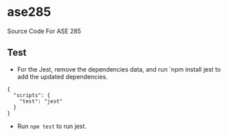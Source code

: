 # ase285
Source Code For ASE 285

## Test

* For the Jest, remove the dependencies data, and run `npm install jest to add the updated dependencies. 
```
{
  "scripts": {
    "test": "jest"
  }
}
```
* Run `npm test` to run jest.